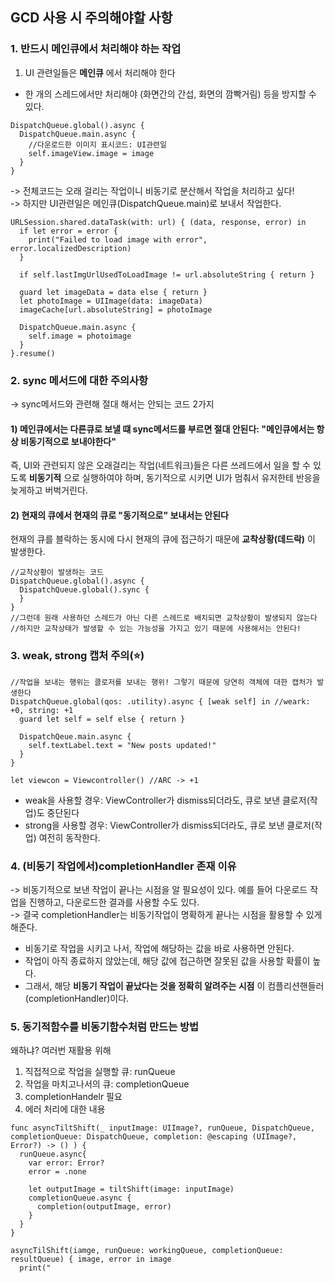 ## GCD 사용 시 주의해야할 사항

### 1. 반드시 메인큐에서 처리해야 하는 작업
1) UI 관련일들은 **메인큐** 에서 처리해야 한다
- 한 개의 스레드에서만 처리해야 (화면간의 간섭, 화면의 깜빡거림) 등을 방지할 수 있다.  
```
DispatchQueue.global().async {
  DispatchQueue.main.async {
    //다운로드한 이미지 표시코드: UI관련일
    self.imageView.image = image
  }
}
```  
-> 전체코드는 오래 걸리는 작업이니 비동기로 분산해서 작업을 처리하고 싶다!  
-> 하지만 UI관련일은 메인큐(DispatchQueue.main)로 보내서 작업한다.

```
URLSession.shared.dataTask(with: url) { (data, response, error) in
  if let error = error { 
    print("Failed to load image with error", error.localizedDescription)
  }
  
  if self.lastImgUrlUsedToLoadImage != url.absoluteString { return }
  
  guard let imageData = data else { return }
  let photoImage = UIImage(data: imageData)
  imageCache[url.absoluteString] = photoImage
  
  DispatchQueue.main.async {
    self.image = photoimage
  }
}.resume()

```

### 2. sync 메서드에 대한 주의사항
-> sync메서드와 관련해 절대 해서는 안되는 코드 2가지

#### 1) 메인큐에서는 다른큐로 보낼 떄 sync메서드를 부르면 절대 안된다: "메인큐에서는 항상 비동기적으로 보내야한다"  
즉, UI와 관련되지 않은 오래걸리는 작업(네트워크)들은 다른 쓰레드에서 일을 할 수 있도록 **비동기적** 으로 실행하여야 하며, 동기적으로 시키면 UI가 멈춰서 유저한테 반응을 늦게하고 버벅거린다.

#### 2) 현재의 큐에서 현재의 큐로 "동기적으로" 보내서는 안된다
현재의 큐를 블락하는 동시에 다시 현재의 큐에 접근하기 때문에 **교착상황(데드락)** 이 발생한다.  
```
//교착상황이 발생하는 코드
DispatchQueue.global().async {
  DispatchQueue.global().sync {
  }
}
//그런데 원래 사용하던 스레드가 아닌 다른 스레드로 배치되면 교착상황이 발생되지 않는다
//하지만 교착상태가 발생할 수 있는 가능성을 가지고 있기 때문에 사용해서는 안된다!
```

### 3. weak, strong 캡처 주의(⭐️)
```
//작업을 보내는 행위는 클로저를 보내는 행위! 그렇기 때문에 당연히 객체에 대한 캡처가 발생한다
DispatchQueue.global(qos: .utility).async { [weak self] in //weark: +0, string: +1
  guard let self = self else { return }
  
  DispatchQeue.main.async {
    self.textLabel.text = "New posts updated!"
  }
}  
```  
```
let viewcon = Viewcontroller() //ARC -> +1
```  
- weak을 사용할 경우: ViewController가 dismiss되더라도, 큐로 보낸 클로저(작업)도 중단된다
- strong을 사용할 경우: ViewController가 dismiss되더라도, 큐로 보낸 클로저(작업) 여전히 동작한다.


### 4. (비동기 작업에서)completionHandler 존재 이유
-> 비동기적으로 보낸 작업이 끝나는 시점을 알 필요성이 있다. 예를 들어 다운로드 작업을 진행하고, 다운로드한 결과를 사용할 수도 있다.  
-> 결국 completionHandler는 비동기작업이 명확하게 끝나는 시점을 활용할 수 있게 해준다.

- 비동기로 작업을 시키고 나서, 작업에 해당하는 값을 바로 사용하면 안된다.
- 작업이 아직 종료하지 않았는데, 해당 값에 접근하면 잘못된 값을 사용할 확률이 높다.
- 그래서, 해당 **비동기 작업이 끝났다는 것을 정확히 알려주는 시점** 이 컴플리션핸들러(completionHandler)이다.

### 5. 동기적함수를 비동기함수처럼 만드는 방법
왜하냐? 여러번 재활용 위해

1) 직접적으로 작업을 실행할 큐: runQueue
2) 작업을 마치고나서의 큐: completionQueue
3) completionHandelr 필요
4) 에러 처리에 대한 내용

```
func asyncTiltShift(_ inputImage: UIImage?, runQueue, DispatchQueue, completionQueue: DispatchQueue, completion: @escaping (UIImage?, Error?) -> () ) {
  runQueue.async{
    var error: Error?
    error = .none
    
    let outputImage = tiltShift(image: inputImage)
    completionQueue.async {
      completion(outputImage, error)
    }
  }
}

asyncTilShift(iamge, runQueue: workingQueue, completionQueue: resultQueue) { image, error in image
  print("
```
